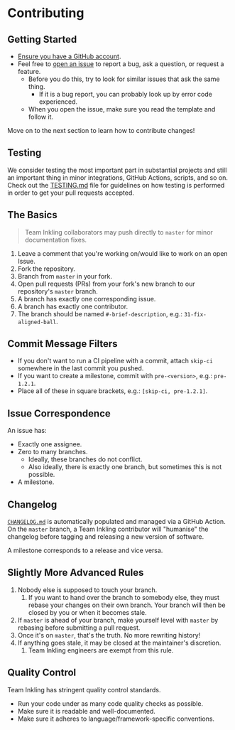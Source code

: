 # Contributing

## Getting Started

- [Ensure you have a GitHub account](https://github.com/join).
- Feel free to [open an issue](https://github.com/mas-cli/mas/issues/new) to report a bug, ask a question, or request a feature.
  - Before you do this, try to look for similar issues that ask the same thing.
    - If it is a bug report, you can probably look up by error code experienced.
  - When you open the issue, make sure you read the template and follow it.

Move on to the next section to learn how to contribute changes!

## Testing

We consider testing the most important part in substantial projects and still an important thing in minor integrations, GitHub Actions, scripts, and so on. Check out the [TESTING.md](TESTING.md) file for guidelines on how testing is performed in order to get your pull requests accepted.

## The Basics

> Team Inkling collaborators may push directly to `master` for minor documentation fixes.

1. Leave a comment that you're working on/would like to work on an open Issue.
2. Fork the repository.
3. Branch from `master` in your fork.
4. Open pull requests (PRs) from your fork's new branch to our repository's `master` branch.
5. A branch has exactly one corresponding issue.
6. A branch has exactly one contributor.
7. The branch should be named `#-brief-description`, e.g.: `31-fix-aligned-ball`.

## Commit Message Filters

- If you don't want to run a CI pipeline with a commit, attach `skip-ci` somewhere in the last commit you pushed.
- If you want to create a milestone, commit with `pre-<version>`, e.g.: `pre-1.2.1`.
- Place all of these in square brackets, e.g.: `[skip-ci, pre-1.2.1]`.

## Issue Correspondence

An issue has:

- Exactly one assignee.
- Zero to many branches.
  - Ideally, these branches do not conflict.
  - Also ideally, there is exactly one branch, but sometimes this is not possible.
- A milestone.

## Changelog

[`CHANGELOG.md`](http://changelog.md) is automatically populated and managed via a GitHub Action. On the `master` branch, a Team Inkling contributor will "humanise" the changelog before tagging and releasing a new version of software.

A milestone corresponds to a release and vice versa.

## Slightly More Advanced Rules

1. Nobody else is supposed to touch your branch.
    1. If you want to hand over the branch to somebody else, they must rebase your changes on their own branch. Your branch will then be closed by you or when it becomes stale.
2. If `master` is ahead of your branch, make yourself level with `master` by rebasing before submitting a pull request.
3. Once it's on `master`, that's the truth. No more rewriting history!
4. If anything goes stale, it may be closed at the maintainer's discretion.
    1. Team Inkling engineers are exempt from this rule.

## Quality Control

Team Inkling has stringent quality control standards.

- Run your code under as many code quality checks as possible.
- Make sure it is readable and well-documented.
- Make sure it adheres to language/framework-specific conventions.
